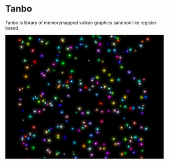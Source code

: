 # Tanbo
Tanbo is library of memorymapped vulkan graphics sandbox like register based.

![Tanbo sample](./image/top.png)

